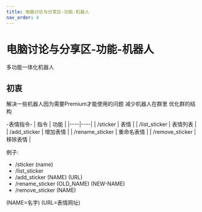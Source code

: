 ```yaml
---
title: 电脑讨论与分享区-功能-机器人
nav_order: 4
---
```


# 电脑讨论与分享区-功能-机器人
多功能一体化机器人

## 初衷
解决一些机器人因为需要Premium才能使用的问题
减少机器人在群里
优化群的结构

\-表情指令-
| 指令 | 功能 |
|----|----|
| /sticker | 表情 |
| /list_sticker | 表情列表 |
| /add_sticker | 增加表情 |
| /rename_sticker | 重命名表情 |
| /remove_sticker | 移除表情 |

例子:

- /sticker (name)
- /list_sticker
- /add_sticker (NAME) (URL)
- /rename_sticker (OLD_NAME) (NEW-NAME)
- /remove_sticker (NAME)

(NAME=名字) (URL=表情网址)
